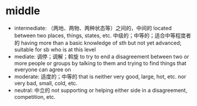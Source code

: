 # middle

- intermediate: （两地、两物、两种状态等）之间的，中间的 located between two places, things, states, etc. 中级的；中等的；适合中等程度者的 having more than a basic knowledge of sth but not yet advanced; suitable for sb who is at this level
- mediate: 调停；调解；斡旋 to try to end a disagreement between two or more people or groups by talking to them and trying to find things that everyone can agree on
- moderate: 适度的；中等的 that is neither very good, large, hot, etc. nor very bad, small, cold, etc.
- neutral: 中立的 not supporting or helping either side in a disagreement, competition, etc.

